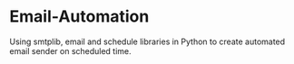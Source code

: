 # Email-Automation
Using smtplib, email and schedule libraries in Python to create automated email sender on scheduled time.
